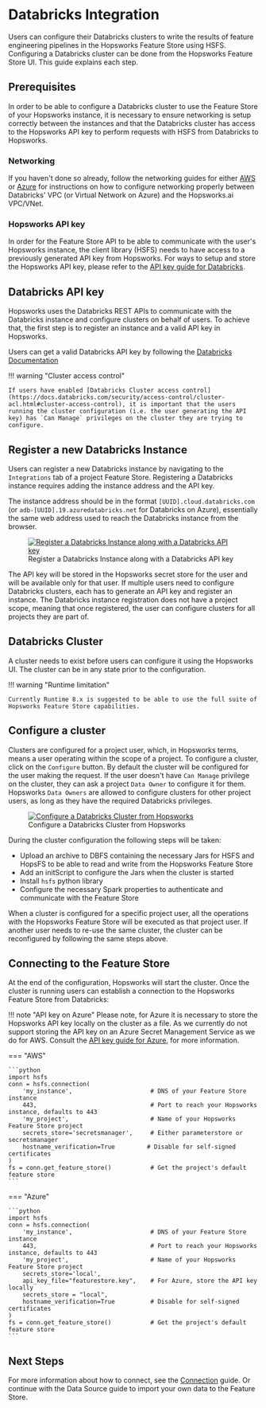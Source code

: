 # Databricks Integration

Users can configure their Databricks clusters to write the results of feature engineering pipelines in the Hopsworks Feature Store using HSFS.
Configuring a Databricks cluster can be done from the Hopsworks Feature Store UI. This guide explains each step.

## Prerequisites

In order to be able to configure a Databricks cluster to use the Feature Store of your Hopsworks instance, it is necessary to ensure networking is setup correctly between the instances and that the Databricks cluster has access to the Hopsworks API key to perform requests with HSFS from Databricks to Hopsworks.

### Networking

If you haven't done so already, follow the networking guides for either [AWS](networking.md#aws) or [Azure](networking.md#azure) for instructions on how to configure networking properly between Databricks' VPC (or Virtual Network on Azure) and the Hopsworks.ai VPC/VNet.

### Hopsworks API key

In order for the Feature Store API to be able to communicate with the user's Hopsworks instance, the client library (HSFS) needs to have access to a previously generated API key from Hopsworks. For ways to setup and store the Hopsworks API key, please refer to the [API key guide for Databricks](api_key.md).

## Databricks API key

Hopsworks uses the Databricks REST APIs to communicate with the Databricks instance and configure clusters on behalf of users.
To achieve that, the first step is to register an instance and a valid API key in Hopsworks.

Users can get a valid Databricks API key by following the [Databricks Documentation](https://docs.databricks.com/dev-tools/api/latest/authentication.html#generate-a-personal-access-token)

!!! warning "Cluster access control"

    If users have enabled [Databricks Cluster access control](https://docs.databricks.com/security/access-control/cluster-acl.html#cluster-access-control), it is important that the users running the cluster configuration (i.e. the user generating the API key) has `Can Manage` privileges on the cluster they are trying to configure.

## Register a new Databricks Instance

Users can register a new Databricks instance by navigating to the `Integrations` tab of a project Feature Store. Registering a Databricks instance requires adding the instance address and the API key.

The instance address should be in the format `[UUID].cloud.databricks.com` (or `adb-[UUID].19.azuredatabricks.net` for Databricks on Azure), essentially the same web address used to reach the Databricks instance from the browser.

<p align="center">
  <figure>
    <a  href="../../../assets/images/databricks/databricks-integration.png">
      <img src="../../../assets/images/databricks/databricks-integration.png" alt="Register a Databricks Instance along with a Databricks API key">
    </a>
    <figcaption>Register a Databricks Instance along with a Databricks API key</figcaption>
  </figure>
</p>

The API key will be stored in the Hopsworks secret store for the user and will be available only for that user.  If multiple users need to configure Databricks clusters, each has to generate an API key and register an instance. The Databricks instance registration does not have a project scope, meaning that once registered, the user can configure clusters for all projects they are part of.

## Databricks Cluster

A cluster needs to exist before users can configure it using the Hopsworks UI. The cluster can be in any state prior to the configuration.

!!! warning "Runtime limitation"

    Currently Runtime 8.x is suggested to be able to use the full suite of Hopsworks Feature Store capabilities.

## Configure a cluster

Clusters are configured for a project user, which, in Hopsworks terms, means a user operating within the scope of a project.
To configure a cluster, click on the `Configure` button. By default the cluster will be configured for the user making the request. If the user doesn't have `Can Manage` privilege on the cluster, they can ask a project `Data Owner` to configure it for them. Hopsworks `Data Owners` are allowed to configure clusters for other project users, as long as they have the required Databricks privileges.

<p align="center">
  <figure>
    <a  href="../../../assets/images/databricks/databricks-integration-cluster.png">
      <img src="../../../assets/images/databricks/databricks-integration-cluster.png" alt="Configure a Databricks Cluster from Hopsworks">
    </a>
    <figcaption>Configure a Databricks Cluster from Hopsworks</figcaption>
  </figure>
</p>

During the cluster configuration the following steps will be taken:

- Upload an archive to DBFS containing the necessary Jars for HSFS and HopsFS to be able to read and write from the Hopsworks Feature Store
- Add an initScript to configure the Jars when the cluster is started
- Install `hsfs` python library
- Configure the necessary Spark properties to authenticate and communicate with the Feature Store

When a cluster is configured for a specific project user, all the operations with the Hopsworks Feature Store will be executed as that project user. If another user needs to re-use the same cluster, the cluster can be reconfigured by following the same steps above.

## Connecting to the Feature Store

At the end of the configuration, Hopsworks will start the cluster.
Once the cluster is running users can establish a connection to the Hopsworks Feature Store from Databricks:

!!! note "API key on Azure"
    Please note, for Azure it is necessary to store the Hopsworks API key locally on the cluster as a file. As we currently do not support storing the API key on an Azure Secret Management Service as we do for AWS. Consult the [API key guide for Azure](api_key.md#azure), for more information.

=== "AWS"

    ```python
    import hsfs
    conn = hsfs.connection(
        'my_instance',                      # DNS of your Feature Store instance
        443,                                # Port to reach your Hopsworks instance, defaults to 443
        'my_project',                       # Name of your Hopsworks Feature Store project
        secrets_store='secretsmanager',     # Either parameterstore or secretsmanager
        hostname_verification=True         # Disable for self-signed certificates
    )
    fs = conn.get_feature_store()           # Get the project's default feature store
    ```

=== "Azure"

    ```python
    import hsfs
    conn = hsfs.connection(
        'my_instance',                      # DNS of your Feature Store instance
        443,                                # Port to reach your Hopsworks instance, defaults to 443
        'my_project',                       # Name of your Hopsworks Feature Store project
        secrets_store='local',
        api_key_file="featurestore.key",    # For Azure, store the API key locally
        secrets_store = "local",
        hostname_verification=True          # Disable for self-signed certificates
    )
    fs = conn.get_feature_store()           # Get the project's default feature store
    ```

## Next Steps

For more information about how to connect, see the [Connection](../../generated/project.md) guide. Or continue with the Data Source guide to import your own data to the Feature Store.
